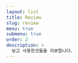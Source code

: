 ```yaml
---
layout: list
title: Review
slug: review
menu: true
submenu: true
order: 2
description: >
  보고 사용한것들을 리뷰합니다.
---
```

